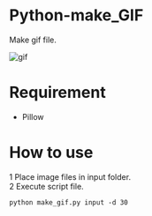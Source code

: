 # Python-make_GIF
Make gif file.


![gif](https://user-images.githubusercontent.com/35373553/46242065-a14ba980-c3fe-11e8-8bcf-fb2d3aedafa7.gif)

# Requirement
- Pillow  

# How to use
1 Place image files in input folder.  
2 Execute script file.  
```
python make_gif.py input -d 30
```
